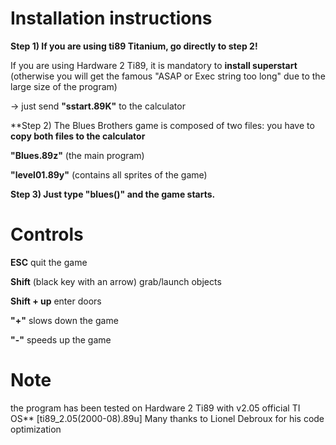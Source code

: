 # Installation instructions

**Step 1) If you are using ti89 Titanium, go directly to step 2!**
 
If you are using Hardware 2 Ti89, it is mandatory to **install superstart** (otherwise you will get the famous "ASAP or Exec string too long" due to the large size of the program)
 
->  just send **"sstart.89K"** to the calculator
 
  
  
**Step 2) The Blues Brothers game is composed of two files: you have to **copy both files to the calculator**
 
**"Blues.89z"** (the main program)
 
**"level01.89y"** (contains all sprites of the game)
 
  
  
**Step 3) Just type "blues()" and the game starts.**
 
# Controls
**ESC** quit the game
 
**Shift** (black key with an arrow) grab/launch objects
 
**Shift + up** enter doors
 
**"+"** slows down the game
 
**"-"** speeds up the game

# Note
 
the program has been tested on Hardware 2 Ti89 with v2.05 official TI OS** [ti89_2.05(2000-08).89u]
Many thanks to Lionel Debroux for his code optimization
